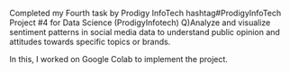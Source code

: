 Completed my Fourth task by Prodigy InfoTech 
hashtag#ProdigyInfoTech
Project #4 for Data Science (ProdigyInfotech)
Q)Analyze and visualize sentiment patterns in social media data to understand public opinion and attitudes towards specific topics or brands.

In this, I worked on Google Colab to implement the project.
